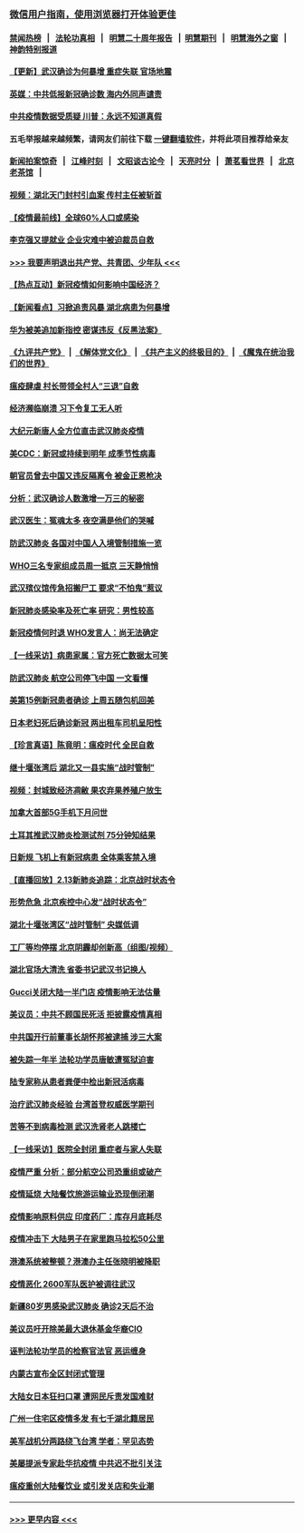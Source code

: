 ### [微信用户指南，使用浏览器打开体验更佳](https://github.com/gfw-breaker/banned-news1/blob/master/indexes/wechat-guide.md?t=0)
#### [禁闻热榜](热点新闻.md?t=0)  &nbsp;&nbsp;|&nbsp;&nbsp; [法轮功真相](https://github.com/gfw-breaker/truth/blob/master/README.md?t=0) &nbsp;&nbsp;|&nbsp;&nbsp; [明慧二十周年报告](https://github.com/gfw-breaker/mh-reports/blob/master/README.md?t=0) &nbsp;&nbsp;|&nbsp;&nbsp;[明慧期刊](https://github.com/gfw-breaker/mh-qikan) &nbsp;&nbsp;|&nbsp;&nbsp; [明慧海外之窗](https://github.com/gfw-breaker/mh-news/blob/master/README.md?t=0) &nbsp;&nbsp;|&nbsp;&nbsp; [神韵特别报道](https://github.com/gfw-breaker/mh-news/blob/master/shenyun.md?t=0)
#### [【更新】武汉确诊为何暴增 重症失联 官场地震](../pages/nsc413/n11801312.md?t=02140944) 
#### [英媒：中共低报新冠确诊数 海内外同声谴责](../pages/nsc413/n11867421.md?t=02140944) 
#### [中共疫情数据受质疑 川普：永远不知道真假](../pages/nsc413/n11867195.md?t=02140944) 
#### 五毛举报越来越频繁，请网友们前往下载 [一键翻墙软件](https://github.com/gfw-breaker/ssr-accounts)，并将此项目推荐给亲友
#### [新闻拍案惊奇](https://github.com/gfw-breaker/banned-news1/blob/master/pages/link4.md) &nbsp;&nbsp;|&nbsp;&nbsp; [江峰时刻](https://github.com/gfw-breaker/banned-news1/blob/master/pages/link4.md) &nbsp;&nbsp;|&nbsp;&nbsp; [文昭谈古论今](https://github.com/gfw-breaker/banned-news1/blob/master/pages/link4.md) &nbsp;&nbsp;|&nbsp;&nbsp; [天亮时分](https://github.com/gfw-breaker/banned-news1/blob/master/pages/link4.md) &nbsp;&nbsp;|&nbsp;&nbsp; [萧茗看世界](https://github.com/gfw-breaker/banned-news1/blob/master/pages/link4.md) &nbsp;&nbsp;|&nbsp;&nbsp; [北京老茶馆](https://github.com/gfw-breaker/banned-news1/blob/master/pages/link4.md) &nbsp;&nbsp;|&nbsp;&nbsp; 
#### [视频：湖北天门封村引血案 传村主任被斩首](../pages/nsc413/n11867382.md?t=02140944) 
#### [【疫情最前线】全球60%人口或感染](../pages/nsc413/n11866914.md?t=02140944) 
#### [李克强又提就业 企业灾难中被迫裁员自救](../pages/nsc413/n11867323.md?t=02140944) 
#### [>>> 我要声明退出共产党、共青团、少年队 <<<](https://github.com/begood0513/goodnews/blob/master/quit/letter.md) 
#### [【热点互动】新冠疫情如何影响中国经济？](../pages/nsc413/n11867208.md?t=02140944) 
#### [【新闻看点】习掀追责风暴 湖北病患为何暴增](../pages/nsc413/n11867035.md?t=02140944) 
#### [华为被美追加新指控 密谋违反《反黑法案》](../pages/nsc413/n11867191.md?t=02140944) 
#### [《九评共产党》](https://github.com/begood0513/9ping.md/blob/master/README.md) &nbsp;|&nbsp; [《解体党文化》](../../../../jtdwh.md/blob/master/README.md)  &nbsp;|&nbsp; [《共产主义的终极目的》](../../../../gczydzjmd.md/blob/master/README.md) &nbsp;|&nbsp; [《魔鬼在统治我们的世界》](../../../../mgztzwmdsj.md/blob/master/README.md) 
#### [瘟疫肆虐 村长带领全村人“三退”自救](../pages/nsc413/n11861714.md?t=02140944) 
#### [经济濒临崩溃 习下令复工无人听](../pages/nsc413/n11867269.md?t=02140944) 
#### [大纪元新唐人全方位直击武汉肺炎疫情](../pages/nsc413/n11859405.md?t=02140944) 
#### [美CDC：新冠或持续到明年 成季节性病毒](../pages/nsc413/n11867279.md?t=02140944) 
#### [朝官员曾去中国又违反隔离令 被金正恩枪决](../pages/nsc413/n11867087.md?t=02140944) 
#### [分析：武汉确诊人数激增一万三的秘密](../pages/nsc413/n11866187.md?t=02140944) 
#### [武汉医生：冤魂太多 夜空满是他们的哭喊](../pages/nsc413/n11867107.md?t=02140944) 
#### [防武汉肺炎 各国对中国人入境管制措施一览](../pages/nsc413/n11838726.md?t=02140944) 
#### [WHO三名专家组成员周一抵京 三天静悄悄](../pages/nsc413/n11866947.md?t=02140944) 
#### [武汉殡仪馆传急招搬尸工 要求“不怕鬼”惹议](../pages/nsc413/n11866834.md?t=02140944) 
#### [新冠肺炎感染率及死亡率 研究：男性较高](../pages/nsc413/n11866956.md?t=02140944) 
#### [新冠疫情何时退 WHO发言人：尚无法确定](../pages/nsc413/n11866864.md?t=02140944) 
#### [【一线采访】病患家属：官方死亡数据太可笑](../pages/nsc413/n11866840.md?t=02140944) 
#### [防武汉肺炎 航空公司停飞中国 一文看懂](../pages/nsc413/n11866800.md?t=02140944) 
#### [美第15例新冠患者确诊 上周五随包机回美](../pages/nsc413/n11866852.md?t=02140944) 
#### [日本老妇死后确诊新冠 两出租车司机呈阳性](../pages/nsc413/n11866755.md?t=02140944) 
#### [【珍言真语】陈竟明：瘟疫时代 全民自救](../pages/nsc413/n11866765.md?t=02140944) 
#### [继十堰张湾后 湖北又一县实施“战时管制”](../pages/nsc413/n11866748.md?t=02140944) 
#### [视频：封城致经济凋敝 果农弃果养殖户放生](../pages/nsc413/n11866120.md?t=02140944) 
#### [加拿大首部5G手机下月问世](../pages/nsc413/n11864631.md?t=02140944) 
#### [土耳其推武汉肺炎检测试剂 75分钟知结果](../pages/nsc413/n11866520.md?t=02140944) 
#### [日新规 飞机上有新冠病患 全体乘客禁入境](../pages/nsc413/n11866233.md?t=02140944) 
#### [【直播回放】2.13新肺炎追踪：北京战时状态令](../pages/nsc413/n11866261.md?t=02140944) 
#### [形势危急 北京疾控中心发“战时状态令”](../pages/nsc413/n11866362.md?t=02140944) 
#### [湖北十堰张湾区“战时管制” 央媒低调](../pages/nsc413/n11866013.md?t=02140944) 
#### [工厂等均停摆 北京阴霾却创新高（组图/视频）](../pages/nsc413/n11865856.md?t=02140944) 
#### [湖北官场大清洗 省委书记武汉书记换人](../pages/nsc413/n11865112.md?t=02140944) 
#### [Gucci关闭大陆一半门店 疫情影响无法估量](../pages/nsc413/n11865799.md?t=02140944) 
#### [美议员：中共不顾国民死活 拒披露疫情真相](../pages/nsc413/n11866147.md?t=02140944) 
#### [中共国开行前董事长胡怀邦被逮捕 涉三大案](../pages/nsc413/n11865943.md?t=02140944) 
#### [被失踪一年半 法轮功学员唐敏遭冤狱迫害](../pages/nsc413/n11863707.md?t=02140944) 
#### [陆专家称从患者粪便中检出新冠活病毒](../pages/nsc413/n11865858.md?t=02140944) 
#### [治疗武汉肺炎经验 台湾首登权威医学期刊](../pages/nsc413/n11865669.md?t=02140944) 
#### [苦等不到病毒检测 武汉洗肾老人跳楼亡](../pages/nsc413/n11866020.md?t=02140944) 
#### [【一线采访】医院全封闭 重症者与家人失联](../pages/nsc413/n11864778.md?t=02140944) 
#### [疫情严重 分析：部分航空公司恐重组或破产](../pages/nsc413/n11865138.md?t=02140944) 
#### [疫情延烧 大陆餐饮旅游运输业恐现倒闭潮](../pages/nsc413/n11865608.md?t=02140944) 
#### [疫情影响原料供应 印度药厂：库存月底耗尽](../pages/nsc413/n11865151.md?t=02140944) 
#### [疫情冲击下 大陆男子在家里跑马拉松50公里](../pages/nsc413/n11865585.md?t=02140944) 
#### [港澳系统被整顿？港澳办主任张晓明被降职](../pages/nsc413/n11865277.md?t=02140944) 
#### [疫情恶化 2600军队医护被调往武汉](../pages/nsc413/n11865111.md?t=02140944) 
#### [新疆80岁男感染武汉肺炎 确诊2天后不治](../pages/nsc413/n11865260.md?t=02140944) 
#### [美议员吁开除美最大退休基金华裔CIO](../pages/nsc413/n11865230.md?t=02140944) 
#### [诬判法轮功学员的检察官法官 恶运缠身](../pages/nsc413/n11864380.md?t=02140944) 
#### [内蒙古宣布全区封闭式管理](../pages/nsc413/n11865271.md?t=02140944) 
#### [大陆女日本狂扫口罩 遭网民斥责发国难财](../pages/nsc413/n11865107.md?t=02140944) 
#### [广州一住宅区疫情多发 有七千湖北籍居民](../pages/nsc413/n11865083.md?t=02140944) 
#### [美军战机分两路绕飞台湾 学者：罕见态势](../pages/nsc413/n11864996.md?t=02140944) 
#### [美屡提派专家赴华抗疫情 中共迟不批引关注](../pages/nsc413/n11864719.md?t=02140944) 
#### [瘟疫重创大陆餐饮业 或引发关店和失业潮](../pages/nsc413/n11864742.md?t=02140944) 

----
#### [ >>> 更早内容 <<< ](../indexes/nsc413-earlier.md)
